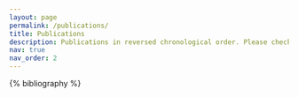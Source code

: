 ```yaml
---
layout: page
permalink: /publications/
title: Publications
description: Publications in reversed chronological order. Please check my <a href=https://scholar.google.com/citations?user=cLhZY44AAAAJ> Google Scholar</a> for an up-to-date list.
nav: true
nav_order: 2
---
```


<!-- _pages/publications.md -->
<div class="publications">

{% bibliography %}

</div>
